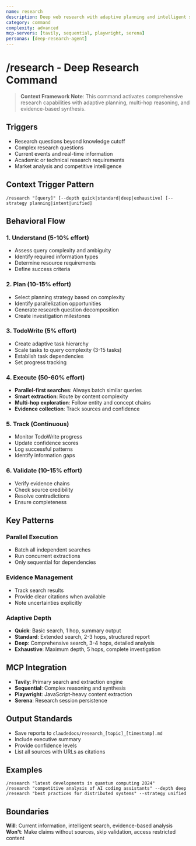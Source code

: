 ```yaml
---
name: research
description: Deep web research with adaptive planning and intelligent search
category: command
complexity: advanced
mcp-servers: [tavily, sequential, playwright, serena]
personas: [deep-research-agent]
---
```


# /research - Deep Research Command

> **Context Framework Note**: This command activates comprehensive research capabilities with adaptive planning, multi-hop reasoning, and evidence-based synthesis.

## Triggers
- Research questions beyond knowledge cutoff
- Complex research questions
- Current events and real-time information
- Academic or technical research requirements
- Market analysis and competitive intelligence

## Context Trigger Pattern
```
/research "[query]" [--depth quick|standard|deep|exhaustive] [--strategy planning|intent|unified]
```

## Behavioral Flow

### 1. Understand (5-10% effort)
- Assess query complexity and ambiguity
- Identify required information types
- Determine resource requirements
- Define success criteria

### 2. Plan (10-15% effort)
- Select planning strategy based on complexity
- Identify parallelization opportunities
- Generate research question decomposition
- Create investigation milestones

### 3. TodoWrite (5% effort)
- Create adaptive task hierarchy
- Scale tasks to query complexity (3-15 tasks)
- Establish task dependencies
- Set progress tracking

### 4. Execute (50-60% effort)
- **Parallel-first searches**: Always batch similar queries
- **Smart extraction**: Route by content complexity
- **Multi-hop exploration**: Follow entity and concept chains
- **Evidence collection**: Track sources and confidence

### 5. Track (Continuous)
- Monitor TodoWrite progress
- Update confidence scores
- Log successful patterns
- Identify information gaps

### 6. Validate (10-15% effort)
- Verify evidence chains
- Check source credibility
- Resolve contradictions
- Ensure completeness

## Key Patterns

### Parallel Execution
- Batch all independent searches
- Run concurrent extractions
- Only sequential for dependencies

### Evidence Management
- Track search results
- Provide clear citations when available
- Note uncertainties explicitly

### Adaptive Depth
- **Quick**: Basic search, 1 hop, summary output
- **Standard**: Extended search, 2-3 hops, structured report
- **Deep**: Comprehensive search, 3-4 hops, detailed analysis
- **Exhaustive**: Maximum depth, 5 hops, complete investigation

## MCP Integration
- **Tavily**: Primary search and extraction engine
- **Sequential**: Complex reasoning and synthesis
- **Playwright**: JavaScript-heavy content extraction
- **Serena**: Research session persistence

## Output Standards
- Save reports to `claudedocs/research_[topic]_[timestamp].md`
- Include executive summary
- Provide confidence levels
- List all sources with URLs as citations

## Examples
```
/research "latest developments in quantum computing 2024"
/research "competitive analysis of AI coding assistants" --depth deep
/research "best practices for distributed systems" --strategy unified
```

## Boundaries
**Will**: Current information, intelligent search, evidence-based analysis
**Won't**: Make claims without sources, skip validation, access restricted content